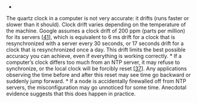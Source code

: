 *  
The quartz clock in a computer is not very accurate: it drifts (runs faster or slower than it
should). Clock drift varies depending on the temperature of the machine. Google assumes a clock
drift of 200 ppm (parts per million) for its servers
[[41](ch08.html#Corbett2012uz_ch8)],
which is equivalent to 6 ms drift for a clock that is resynchronized with a server every 30
seconds, or 17 seconds drift for a clock that is resynchronized once a day. This drift limits the best
possible accuracy you can achieve, even if everything is working correctly. *  If a computer’s clock differs too much from an NTP server, it may refuse to synchronize, or the
local clock will be forcibly reset [[37](ch08.html#Windl2006uo)]. Any
applications observing the time before and after this reset may see time go backward or suddenly
jump forward. *  If a node is accidentally firewalled off from NTP servers, the misconfiguration may go
unnoticed for some time. Anecdotal evidence suggests that this does happen in practice.